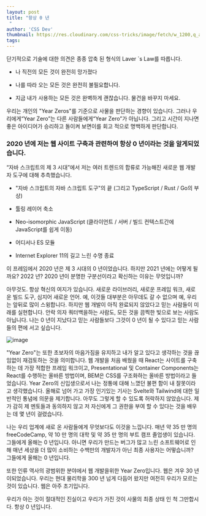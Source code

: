 ```yaml
---
layout: post
title: "항상 0 년
 "
author: 'CSS Dev'
thumbnail: https://res.cloudinary.com/css-tricks/image/fetch/w_1200,q_auto,f_auto/https://css-tricks.com/wp-content/uploads/2020/12/Screen-Shot-2020-12-15-at-5.14.55-PM.png
tags: 
---
```



단기적으로 기술에 대한 의견은 종종 압축 된 형식의 Laver `s Law를 따릅니다.
 

- 나 직전의 모든 것이 완전히 망가졌다
 
- 나를 따라 오는 모든 것은 완전히 불필요합니다.
 
- 지금 내가 사용하는 모든 것은 완벽하게 괜찮습니다.
 물건을 바꾸지 마세요.
 

우리는 개인의 "Year Zeros"를 기준으로 사물을 판단하는 경향이 있습니다.
 그러나 우리에게“Year Zero”는 다른 사람들에게“Year Zero”가 아닙니다.
 그리고 시간이 지나면 좋은 아이디어가 승리하고 돌이켜 보면이를 회고 적으로 명백하게 판단합니다.
 

### 2020 년에 저는 웹 사이트 구축과 관련하여 항상 0 년이라는 것을 알게되었습니다.
 

“자바 스크립트의 제 3 시대”에서 저는 여러 트렌드의 합류로 가능해진 새로운 웹 개발자 도구에 대해 추측했습니다.
 

- "자바 스크립트의 자바 스크립트 도구"의 끝 (그리고 TypeScript / Rust / Go의 부상)
 
- 툴링 레이어 축소
 
- Neo-isomorphic JavaScript (클라이언트 / 서버 / 빌드 컨텍스트간에 JavaScript를 쉽게 이동)
 
- 어디서나 ES 모듈
 
- Internet Explorer 11의 길고 느린 수명 종료
 

이 프레임에서 2020 년은 제 3 시대의 0 년이었습니다.
 하지만 2021 년에는 어떻게 될까요?
 2022 년?
 2020 년이 분명한 구분선이라고 확신하는 이유는 무엇입니까?
 

아무것도.
 항상 혁신의 여지가 있습니다.
 새로운 라이브러리, 새로운 프레임 워크, 새로운 빌드 도구, 심지어 새로운 언어.
 예, 이것들 대부분은 아무데도 갈 수 없으며 예, 우리는 앞뒤로 많이 스윙합니다.
 하지만 웹 개발이 아직 완료되지 않았다고 믿는 사람들이 미래를 실현합니다.
 안락 의자 쿼터백을하는 사람도, 모든 것을 끔찍한 빛으로 보는 사람도 아닙니다.
 나는 0 년이 지났다고 믿는 사람들보다 그것이 0 년이 될 수 있다고 믿는 사람들의 편에 서고 싶습니다.
 

![image](https://i0.wp.com/css-tricks.com/wp-content/uploads/2020/12/year-zero.png?resize=1024%2C512&ssl=1)

"Year Zero"는 또한 초보자의 마음가짐을 유지하고 내가 알고 있다고 생각하는 것을 끊임없이 재검토하는 것을 의미합니다.
 웹 개발을 처음 배웠을 때 React는 사이트를 구축하는 데 가장 적합한 프레임 워크이고, Presentational 및 Container Components는 React를 수행하는 올바른 방법이며, BEM은 CSS를 구조화하는 올바른 방법이라고 들었습니다.
 Year Zero의 신입생으로서 나는 정통에 대해 느꼈던 불편 함이 내 잘못이라고 생각했습니다.
 올해로 넘어 가고 가장 인기있는 기사는 Svelte와 Tailwind에 대한 일반적인 통념에 의문을 제기합니다.
 아무도 그렇게 할 수 있도록 허락하지 않았습니다.
 제가 감히 제 멘토들과 동의하지 않고 저 자신에게 그 권한을 부여 할 수 있다는 것을 배우는 데 몇 년이 걸렸습니다.
 

나는 우리 업계에 새로 온 사람들에게 무엇보다도 이것을 느낍니다.
 매년 약 35 만 명의 freeCodeCamp, 약 10 만 명의 대학 및 약 35 만 명의 부트 캠프 졸업생이 있습니다.
 그들에게 올해는 0 년입니다.
 아니면 우리가 만드는 버그가 많고 느린 소프트웨어로 인해 매년 세상을 더 많이 소비하는 수백만의 개발자가 아닌 최종 사용자는 어떻습니까?
 그들에게 올해는 0 년입니다.
 

또한 인류 역사의 광범위한 분야에서 웹 개발을위한 Year Zero입니다.
 웹은 겨우 30 년이되었습니다.
 우리는 현대 물리학을 300 년 넘게 다듬어 왔지만 여전히 우리가 모르는 것이 있습니다.
 웹은 아주 초기입니다.
 

우리가 아는 것이 절대적인 진실이고 우리가 가진 것이 사물의 최종 상태 인 척 그만합시다.
 항상 0 년입니다.
 